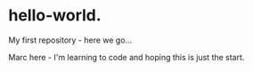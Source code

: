 # hello-world.
My first repository - here we go...

Marc here - I'm learning to code and hoping this is just the start.
